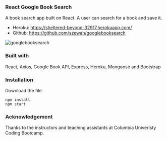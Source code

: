 ### React Google Book Search

A book search app built on React. A user can search for a book and save it.
- Heroku: https://sheltered-beyond-32917.herokuapp.com/
- Github: https://github.com/szewah/googlebooksearch

![googlebooksearch](https://user-images.githubusercontent.com/32065713/65732714-22349400-e099-11e9-9d61-ebf2ca9731e1.gif)

### Built with

React, Axios, Google Book API, Express, Heroku, Mongoose and Bootstrap

### Installation
Download the file
```
npm install
npm start
```

### Acknowledgement

Thanks to the instructors and teaching assistants at Columbia Univeristy Coding Bootcamp.
